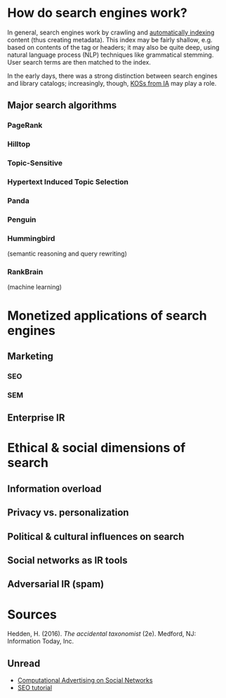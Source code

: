 
# How do search engines work?

In general, search engines work by crawling and [automatically indexing](information-architecture.html#cataloging-&-indexing) content (thus creating metadata). This index may be fairly shallow, e.g. based on contents of the <meta> tag or headers; it may also be quite deep, using natural language process (NLP) techniques like grammatical stemming. User search terms are then matched to the index. 

In the early days, there was a strong distinction between search engines and library catalogs; increasingly, though, [KOSs from IA](information-architecture.html#koss-by-role-in-ir) may play a role. 

## Major search algorithms

### PageRank

### Hilltop

### Topic-Sensitive 

### Hypertext Induced Topic Selection

### Panda

### Penguin

### Hummingbird 

(semantic reasoning and query rewriting)  

### RankBrain 

(machine learning)




# Monetized applications of search engines

## Marketing

### SEO

### SEM 

## Enterprise IR





# Ethical & social dimensions of search

## Information overload

## Privacy vs. personalization

## Political & cultural influences on search

## Social networks as IR tools

## Adversarial IR (spam)



# Sources

Hedden, H. (2016). _The accidental taxonomist_ (2e). Medford, NJ: Information Today, Inc.

## Unread

- [Computational Advertising on Social Networks](http://www.datasciencecentral.com/profiles/blogs/computational-advertising-on-social-network)
- [SEO tutorial](http://www.afterhoursprogramming.com/tutorial/SEO/Introduction/)

